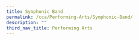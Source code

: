 ```yaml
---
title: Symphonic Band
permalink: /cca/Performing-Arts/Symphonic-Band/
description: ""
third_nav_title: Performing Arts
---
```

